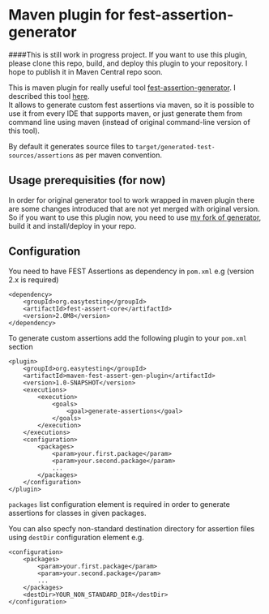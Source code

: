 Maven plugin for fest-assertion-generator
==

####This is still work in progress project. If you want to use this plugin, please clone this repo, build, and deploy this plugin to your repository. I hope to publish it in Maven Central repo soon.  

This is maven plugin for really useful tool [fest-assertion-generator](https://github.com/joel-costigliola/fest-assertion-generator). I described this tool [here](http://michalostruszka.pl/blog/2012/10/07/generate-custom-fest-assertion-classes-with-one-shot).  
It allows to generate custom fest assertions via maven, so it is possible to use it from every IDE that supports maven, or just generate them from command line using maven (instead of original command-line version of this tool).

By default it generates source files to `target/generated-test-sources/assertions` as per maven convention.

Usage prerequisities (for now)
--

In order for original generator tool to work wrapped in maven plugin there are some changes introduced that are not yet merged with original version. So if you want to use this plugin now, you need to use [my fork of generator](https://github.com/mostr/fest-assertion-generator), build it and install/deploy in your repo.  

Configuration
--

You need to have FEST Assertions as dependency in `pom.xml` e.g (version 2.x is required)

    <dependency>
        <groupId>org.easytesting</groupId>
        <artifactId>fest-assert-core</artifactId>
        <version>2.0M8</version>
    </dependency>

To generate custom assertions add the following plugin to your `pom.xml` section

    <plugin>
        <groupId>org.easytesting</groupId>
        <artifactId>maven-fest-assert-gen-plugin</artifactId>
        <version>1.0-SNAPSHOT</version>
        <executions>
            <execution>
                <goals>
                    <goal>generate-assertions</goal>
                </goals>
            </execution>
        </executions>
        <configuration>
            <packages>
                <param>your.first.package</param>
                <param>your.second.package</param>
                ...
            </packages>
        </configuration>
    </plugin>

`packages` list configuration element is required in order to generate assertions for classes in given packages. 

You can also specfy non-standard destination directory for assertion files using `destDir` configuration element e.g.

    <configuration>
        <packages>
            <param>your.first.package</param>
            <param>your.second.package</param>
            ...
        </packages>
        <destDir>YOUR_NON_STANDARD_DIR</destDir>
    </configuration>
        



